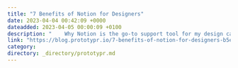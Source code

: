 ```yaml
---
title: "7 Benefits of Notion for Designers"
date: 2023-04-04 00:42:09 +0000
dateadded: 2023-04-05 00:00:09 +0100
description: "    Why Notion is the go-to support tool for my design career  Continue reading on Prototypr »  "
link: "https://blog.prototypr.io/7-benefits-of-notion-for-designers-b5e40791cca?source=rss----eb297ea1161a---4"
category:
directory: _directory/prototypr.md
---
```

